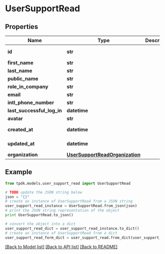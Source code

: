 # UserSupportRead



## Properties
Name | Type | Description | Notes
------------ | ------------- | ------------- | -------------
**id** | **str** |  | [optional] [readonly] 
**first_name** | **str** |  | [optional] 
**last_name** | **str** |  | [optional] 
**public_name** | **str** |  | [optional] 
**role_in_company** | **str** |  | [optional] 
**email** | **str** |  | [optional] 
**intl_phone_number** | **str** |  | [optional] 
**last_successful_log_in** | **datetime** |  | [optional] 
**avatar** | **str** |  | [optional] 
**created_at** | **datetime** |  | [optional] [readonly] 
**updated_at** | **datetime** |  | [optional] [readonly] 
**organization** | [**UserSupportReadOrganization**](UserSupportReadOrganization.md) |  | [optional] 

## Example

```python
from tpdk.models.user_support_read import UserSupportRead

# TODO update the JSON string below
json = "{}"
# create an instance of UserSupportRead from a JSON string
user_support_read_instance = UserSupportRead.from_json(json)
# print the JSON string representation of the object
print UserSupportRead.to_json()

# convert the object into a dict
user_support_read_dict = user_support_read_instance.to_dict()
# create an instance of UserSupportRead from a dict
user_support_read_form_dict = user_support_read.from_dict(user_support_read_dict)
```
[[Back to Model list]](../README.md#documentation-for-models) [[Back to API list]](../README.md#documentation-for-api-endpoints) [[Back to README]](../README.md)


